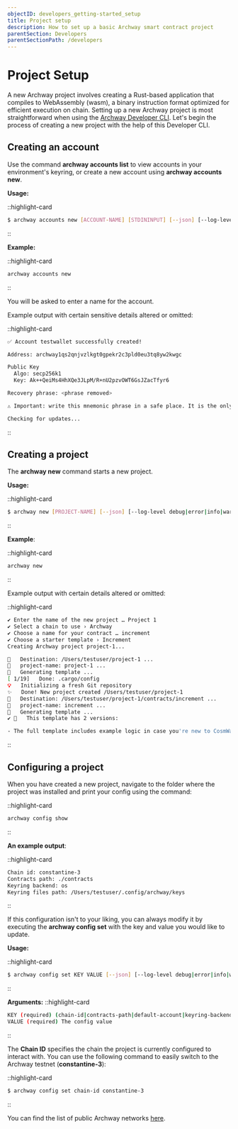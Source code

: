 ```yaml
---
objectID: developers_getting-started_setup
title: Project setup
description: How to set up a basic Archway smart contract project
parentSection: Developers
parentSectionPath: /developers
---
```


# Project Setup

A new Archway project involves creating a Rust-based application that compiles to WebAssembly (wasm), a binary instruction format optimized for efficient execution on chain. Setting up a new Archway project is most straightforward when using the [Archway Developer CLI](/developers/developer-tools/developer-cli). Let's begin the process of creating a new project with the help of this Developer CLI.

## Creating an account

Use the command **archway accounts list** to view accounts in your environment's keyring, or create a new account using **archway accounts new**.

**Usage:**

::highlight-card

```bash
$ archway accounts new [ACCOUNT-NAME] [STDININPUT] [--json] [--log-level debug|error|info|warn] [--ledger | --recover] [--hd-path <value>] [--keyring-backend file|os|test] [--keyring-path <value>]
```
::

**Example:**

::highlight-card
```bash
archway accounts new
```
::

You will be asked to enter a name for the account.

Example output with certain sensitive details altered or omitted:

::highlight-card

```bash
✅ Account testwallet successfully created!

Address: archway1qs2qnjvzlkgt0gpekr2c3pld0eu3tq8yw2kwgc

Public Key
  Algo: secp256k1
  Key: Ak++QeiMs4HhXQe3JLpM/R+nU2pzvOWT6GsJZacTfyr6

Recovery phrase: <phrase removed>

⚠️ Important: write this mnemonic phrase in a safe place. It is the only way to recover your account if you forget your password.

Checking for updates...
```

::

## Creating a project

The **archway new** command starts a new project.

**Usage:**

::highlight-card

```bash
$ archway new [PROJECT-NAME] [--json] [--log-level debug|error|info|warn] [--chain <value>] [--contract] [--contract-name <value>] [--template <value>]
```
::

**Example**:

::highlight-card

```bash
archway new
```
::

Example output with certain details altered or omitted:

::highlight-card

```bash
✔ Enter the name of the new project … Project 1
✔ Select a chain to use › Archway
✔ Choose a name for your contract … increment
✔ Choose a starter template › Increment
Creating Archway project project-1...

🔧   Destination: /Users/testuser/project-1 ...
🔧   project-name: project-1 ...
🔧   Generating template ...
[ 1/19]   Done: .cargo/config                                                                                                                                                                                                                               
💡   Initializing a fresh Git repository
✨   Done! New project created /Users/testuser/project-1
🔧   Destination: /Users/testuser/project-1/contracts/increment ...
🔧   project-name: increment ...
🔧   Generating template ...
✔ 🤷   This template has 2 versions:

- The full template includes example logic in case you're new to CosmWasm smart contracts.
```

::

## Configuring a project

When you have created a new project, navigate to the folder where the project was installed and print your config using the command:

::highlight-card

```bash
archway config show
```
::

**An example output**:

::highlight-card

```bash
Chain id: constantine-3
Contracts path: ./contracts
Keyring backend: os
Keyring files path: /Users/testuser/.config/archway/keys
```
::

If this configuration isn't to your liking, you can always modify it by executing the **archway config set** with the key and value you would like to update.

**Usage:**

::highlight-card

```bash
$ archway config set KEY VALUE [--json] [--log-level debug|error|info|warn] [-g]
```
::

**Arguments:**
::highlight-card

```bash
KEY (required) (chain-id|contracts-path|default-account|keyring-backend|keyring-path) The config key to set
VALUE (required) The config value
```
::

The **Chain ID** specifies the chain the project is currently configured to interact with. You can use the following command to easily switch to the Archway testnet (**constantine-3**):

::highlight-card

```bash
$ archway config set chain-id constantine-3
```
::

You can find the list of public Archway networks [here](/resources/networks).
